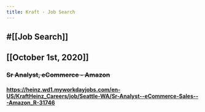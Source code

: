 ```yaml
---
title: Kraft - Job Search
---
```


## #[[Job Search]]

## 

## [[October 1st, 2020]]
### ~~Sr Analyst, eCommerce - Amazon~~
#### https://heinz.wd1.myworkdayjobs.com/en-US/KraftHeinz_Careers/job/Seattle-WA/Sr-Analyst--eCommerce-Sales---Amazon_R-31746
